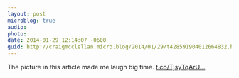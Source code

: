 ```yaml
---
layout: post
microblog: true
audio: 
photo: 
date: 2014-01-29 12:14:07 -0600
guid: http://craigmcclellan.micro.blog/2014/01/29/t428591904012664832.html
---
```

The picture in this article made me laugh big time.  [t.co/TjsyTqArU...](http://t.co/TjsyTqArU7)

